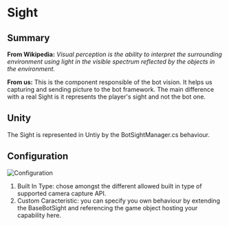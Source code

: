 Sight
=====

## Summary
**From Wikipedia:** *Visual perception is the ability to interpret the surrounding environment using light in the visible spectrum reflected by the objects in the environment.*

**From us:** This is the component responsible of the bot vision. It helps us capturing and sending picture to the bot framework. The main difference with a real Sight is it represents the player's sight and not the bot one.

## Unity
The Sight is represented in Untiy by the BotSightManager.cs behaviour.

## Configuration
![Configuration](blob/master/Documentation/Pictures/Sight.png)

1. Built In Type: chose amongst the different allowed built in type of supported camera capture API.
2. Custom Caracteristic: you can specify you own behaviour by extending the BaseBotSight and referencing the game object hosting your capability here.